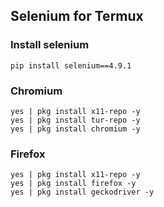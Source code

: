 ## Selenium for Termux
### Install selenium 
```
pip install selenium==4.9.1
```
### Chromium 
```
yes | pkg install x11-repo -y
yes | pkg install tur-repo -y
yes | pkg install chromium -y
```
### Firefox
```
yes | pkg install x11-repo -y
yes | pkg install firefox -y
yes | pkg install geckodriver -y
```